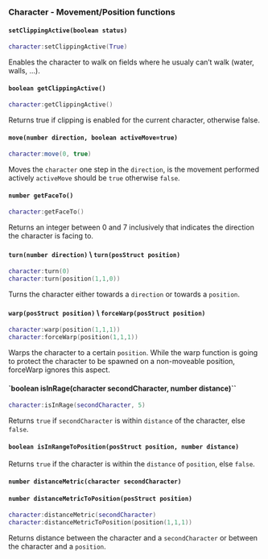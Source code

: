 ### Character - Movement/Position functions

#### `setClippingActive(boolean status)`
```lua
character:setClippingActive(True)
```
Enables the character to walk on fields where he usualy can’t walk (water, walls, ...).
#### `boolean getClippingActive()`
```lua
character:getClippingActive()
```
Returns true if clipping is enabled for the current
character, otherwise false.

#### `move(number direction, boolean activeMove=true)`

```lua
character:move(0, true)
```
Moves the `character` one step in the `direction`, is the movement performed
actively `activeMove` should be `true` otherwise `false`.

#### `number getFaceTo()`
```lua
character:getFaceTo()
```
Returns an integer between 0 and 7 inclusively that indicates the direction the character is
facing to.
#### `turn(number direction)` \  `turn(posStruct position)`

```lua
character:turn(0)
character:turn(position(1,1,0))
```
Turns the character either towards a `direction` or towards a `position`.

#### `warp(posStruct position)` \ `forceWarp(posStruct position)`
```lua
character:warp(position(1,1,1))
character:forceWarp(position(1,1,1))
```
Warps the character to a certain `position`. While the warp function
is going to protect the character to be spawned on a non-moveable position,
forceWarp ignores this aspect.

#### `boolean isInRage(character secondCharacter, number distance)``
```lua
character:isInRage(secondCharacter, 5)
```
Returns `true` if `secondCharacter` is within `distance` of the character, else `false`.

#### `boolean isInRangeToPosition(posStruct position, number distance)`

Returns `true` if the character is within the `distance` of `position`, else `false`.

#### `number distanceMetric(character secondCharacter)`
#### `number distanceMetricToPosition(posStruct position)`
```lua
character:distanceMetric(secondCharacter)
character:distanceMetricToPosition(position(1,1,1))
```

Returns distance between the character and a `secondCharacter`
or between the character and a `position`.
